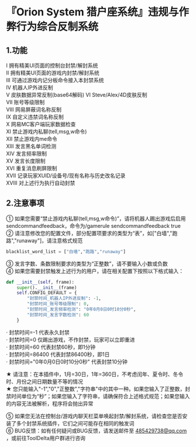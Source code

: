 # 『Orion System 猎户座系统』违规与作弊行为综合反制系统
## 1.功能
I 拥有精美UI页面的控制台封禁/解封系统  
II 拥有精美UI页面的游戏内封禁/解封系统  
III 可通过游戏内记分板命令接入本封禁系统  
IV 机器人IP外进反制  
V 皮肤数据异常反制(base64解码)
VI Steve/Alex/4D皮肤反制  
VII 账号等级限制  
VIII 网易屏蔽词名称反制  
IX 自定义违禁词名称反制  
X 网易MC客户端玩家数据检查  
XI 禁止游戏内私聊(tell,msg,w命令)  
XII 禁止游戏内me命令  
XIII 发言黑名单词检测  
XIV 发言频率限制  
XV 发言长度限制  
XVI 重复消息刷屏限制  
XVII 记录玩家XUID/设备号/现有名称与历史改名记录  
XVIII 对上述行为执行自动封禁  

## 2.注意事项
① 如果您需要“禁止游戏内私聊(tell,msg,w命令)”，请将机器人踢出游戏后启用sendcommandfeedback，命令为/gamerule sendcommandfeedback true  
② 请注意修改您的配置文件，部分配置项要求的类型为“表”，如["白墙","跑路","runaway"]，请注意格式规范  
```python
blacklist_word_list = ["白墙","跑路","runaway"]
```
③ 发言字数、条数限制要求的类型为“正整数”，请不要输入小数或负数  
④ 如果您需要封禁触发上述行为的用户，请在相关配置下按照以下格式输入：  
```python
def __init__(self, frame):
    super().__init__(frame)
    self.CONFIG_DEFAULT = {
        "封禁时间_机器人IP外进反制": -1,
        "封禁时间_账号等级限制": 0,
        "封禁时间_发言频率检测": "0年0月0日0时10分0秒",
        "封禁时间_发言字数检测": 60
    }
```
· 封禁时间=-1 代表永久封禁  
· 封禁时间=0 仅踢出游戏，不作封禁，玩家可以立即重进  
· 封禁时间=60 代表封禁60秒，即1分钟  
· 封禁时间=86400 代表封禁86400秒，即1日  
· 封禁时间="0年0月0日0时10分0秒" 代表封禁10分钟  
  
★ 请注意：在本插件中，1月=30日，1年=360日，不考虑闰年、夏令时、冬令时、月份之间日期数量不等的情况  
★ 您只能输入"-1","0","正整数","字符串"中的其中一种。如果您输入了正整数，封禁时间单位为“秒”；如果您输入了字符串，请确保符合上述格式规范；如果您输入的内容无法被解析，程序将会抛出异常  
  
⑤ 如果您无法在控制台/游戏内聊天栏菜单唤起封禁/解封系统，请检查您是否安装了多个封禁系统插件，它们之间可能存在相同的触发词  
⑥ BUG反馈：如有任何疑问或BUG反馈，请发送邮件至 485429738@qq.com ，或前往ToolDelta用户群进行咨询  
